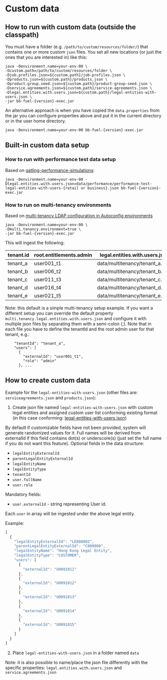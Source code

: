 # Custom data

## How to run with custom data (outside the classpath)
You must have a folder (e.g. `/path/to/custom/resources/folder/`) that contains one or more custom `json` files.
You set all new locations (or just the ones that you are interested in) like this: 
```
java -Denvironment.name=your-env-00 \
-Dcustom.path=/path/to/custom/resources/folder \
-Djob.profiles.json=${custom.path}/job-profiles.json \
-Dproducts.json=${custom.path}/products.json \
-Dproduct.group.seed.json=${custom.path}/product-group-seed.json \
-Dservice.agreements.json=${custom.path}/service-agreements.json \
-Dlegal.entities.with.users.json=${custom.path}/legal-entities-with-users.json \
-jar bb-fuel-{version}-exec.jar
```

An alternative approach is when you have copied the `data.properties` from the jar you can configure properties above and put it in the current directory or in the user home directory.
```
java -Denvironment.name=your-env-00 bb-fuel-{version}-exec.jar
```

## Built-in custom data setup
### How to run with performance test data setup
Based on [gatling-performance-simulations](https://stash.backbase.com/projects/CT/repos/gatling-performance-simulations/browse):
```
java -Denvironment.name=your-env-00 -Dlegal.entities.with.users.json=data/performance/performance-test-legal-entities-with-users-{retail or business}.json bb-fuel-{version}-exec.jar
```

### How to run on multi-tenancy environments
Based on [multi-tenancy LDAP configuration in Autoconfig environments](https://stash.backbase.com/projects/ANSIBLE/repos/cxp6-v2/browse/files/multitenancy.ldif)

```
java -Denvironment.name=your-env-00 \
-Dmulti.tenancy.environment=true \
-jar bb-fuel-{version}-exec.jar
```

This will ingest the following:

| tenant.id | root.entitlements.admin | legal.entities.with.users.json  |
|-----------|-------------------------|---------------------------------|
| tenant_a  | user001_t1              | data/multitenancy/tenant_a.json |
| tenant_b  | user006_t2              | data/multitenancy/tenant_b.json |
| tenant_c  | user011_t3              | data/multitenancy/tenant_c.json |
| tenant_d  | user016_t4              | data/multitenancy/tenant_d.json |
| tenant_e  | user021_t5              | data/multitenancy/tenant_e.json |

Note: this default is a simple multi-tenancy setup example. If you want a different setup you can override the default property `multi.tenancy.legal.entities.with.users.json`
and configure it with multiple json files by separating them with a semi-colon (;). Note that in each file you have to define the tenantId
and the root admin user for that tenant, e.g.:
```  {
    "tenantId": "tenant_a",
    "users": [
      {
        "externalId": "user001_t1",
        "role": "admin"
      }, ... 
```
## How to create custom data
Example for the `legal-entities-with-users.json` (other files are: `serviceagreements.json` and `products.json`):

1. Create json file named `legal-entities-with-users.json` with custom legal entities and assigned custom user list conforming existing format (in this case conforming: [legal-entities-with-users.json](../src/main/resources/data/legal-entities-with-users.json))

By default if customizable fields have not been provided, system will generate randomized values for it. Full names will be derived from externalId if this field contains dot(s) or underscore(s) (just set the full name if you do not want this feature).
Optional fields in the data structure:
- `legalEntityExternalId`
- `parentLegalEntityExternalId`
- `legalEntityName`
- `legalEntityType`
- `tenantId`
- `user.fullName`
- `user.role`

Mandatory fields:
- `user.externalId` - string representing User id.

Each `user` in array will be ingested under the above legal entity.

Example:
```javascript
[
  {
    "legalEntityExternalId": "LE000002",
    "parentLegalEntityExternalId": "C000000",
    "legalEntityName": "Hong Kong Legal Entity",
    "legalEntityType": "CUSTOMER",
    "users": [
      {
        "externalId": "U0091011"
      },
      {
        "externalId": "U0091012"
      },
      {
        "externalId": "U0091013"
      },
      {
        "externalId": "U0091014"
      },
      {
        "externalId": "U0091015"
      }
    ]
  }
]
```
2. Place `legal-entities-with-users.json` in a folder named `data`

Note: it is also possible to name/place the json file differently with the specific properties: `legal.entities.with.users.json` and `service.agreements.json`

